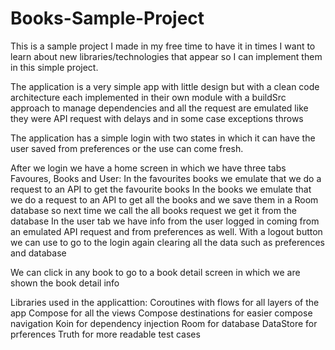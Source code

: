 # Books-Sample-Project
This is a sample project I made in my free time to have it in times I want to learn about new libraries/technologies that appear so I can implement them in this simple project.

The application is a very simple app with little design but with a clean code architecture each implemented in their own module with a buildSrc approach to manage dependencies and all the request are emulated like they were API request with delays and in some case exceptions throws

The application has a simple login with two states in which it can have the user saved from preferences or the use can come fresh. 

After we login we have a home screen in which we have three tabs Favoures, Books and User:
In the favourites books we emulate that we do a request to an API to get the favourite books
In the books we emulate that we do a request to an API to get all the books and we save them in a Room database so next time we call the all books request we get it from the database
In the user tab we have info from the user logged in coming from an emulated API request and from preferences as well. With a logout button we can use to go to the login again clearing all the data such as preferences and database

We can click in any book to go to a book detail screen in which we are shown the book detail info

Libraries used in the applicattion:
Coroutines with flows for all layers of the app
Compose for all the views
Compose destinations for easier compose navigation
Koin for dependency injection
Room for database
DataStore for prferences
Truth for more readable test cases

